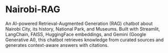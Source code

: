 # Nairobi-RAG
An AI-powered Retrieval-Augmented Generation (RAG) chatbot about Nairobi City, its history, National Park, and Museums.  Built with Streamlit, LangChain, FAISS, HuggingFace embeddings, and Gemini (Google Generative AI), this chatbot retrieves knowledge from curated sources and generates context-aware answers with citations.

